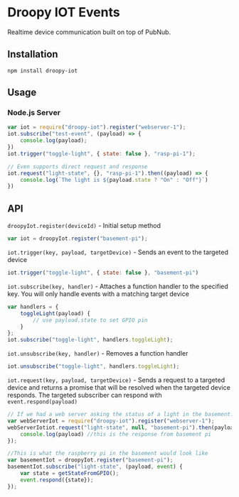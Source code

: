 # Droopy IOT Events
Realtime device communication built on top of PubNub.

## Installation
```
npm install droopy-iot
```

## Usage
### Node.js Server
```javascript
var iot = require("droopy-iot").register("webserver-1");
iot.subscribe("test-event", (payload) => {
    console.log(payload);
})
iot.trigger("toggle-light", { state: false }, "rasp-pi-1");

// Even supports direct request and response
iot.request("light-state", {}, "rasp-pi-1").then((payload) => {
    console.log(`The light is ${payload.state ? "On" : "Off"}`)
})
```

## API
`droopyIot.register(deviceId)` - Initial setup method
```javascript
var iot = droopyIot.register("basement-pi");
```

`iot.trigger(key, payload, targetDevice)` - Sends an event to the targeted device
```javascript
iot.trigger("toggle-light", { state: false }, "basement-pi")
```

`iot.subscribe(key, handler)` - Attaches a function handler to the specified key. You will only handle events with a matching target device
```javascript
var handlers = {
    toggleLight(payload) { 
        // use payload.state to set GPIO pin
    }
};
iot.subscribe("toggle-light", handlers.toggleLight);
```
`iot.unsubscribe(key, handler)` - Removes a function handler
```javascript
iot.unsubscribe("toggle-light", handlers.toggleLight);
```

`iot.request(key, payload, targetDevice)` - Sends a request to a targeted device and returns a promise that will be resolved
when the targeted device responds.  The targeted subscriber can respond with `event.respond(payload)`
```javascript
// If we had a web server asking the status of a light in the basement...
var webServerIot = require("droopy-iot").register("webserver-1");
webServerIotiot.request("light-state", null, "basement-pi").then(payload => {
    console.log(payload) //this is the response from basement pi
});

//This is what the raspberry pi in the basement would look like
var basementIot = droopyIot.register("basement-pi");
basementIot.subscribe("light-state", (payload, event) {
    var state = getStateFromGPIO();
    event.respond({state});
});
```